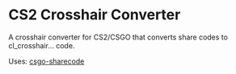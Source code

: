 # CS2 Crosshair Converter

A crosshair converter for CS2/CSGO that converts share codes to cl_crosshair... code.

Uses: [csgo-sharecode
](https://github.com/akiver/csgo-sharecode)
